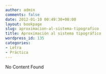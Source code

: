 ```yaml
---
author: admin
comments: false
date: 2012-01-10 00:49:30+00:00
layout: bookpage
slug: aproximacion-al-sistema-tipografico
title: Aproximación al sistema tipográfico
wordpress_id: 135
categories:
- Letra
- Práctica
---
```


No Content Found
